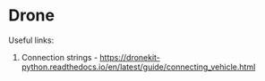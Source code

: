 # Drone
Useful links:

1. Connection strings - https://dronekit-python.readthedocs.io/en/latest/guide/connecting_vehicle.html
